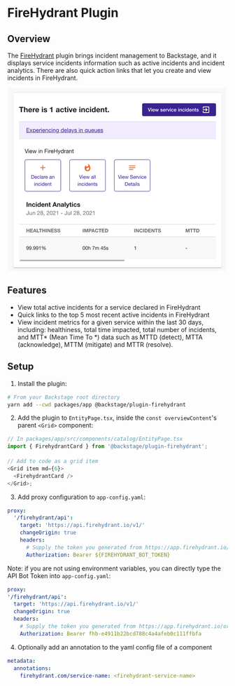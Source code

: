 # FireHydrant Plugin

## Overview

The [FireHydrant](https://firehydrant.io) plugin brings incident management to Backstage, and it displays service incidents information such as active incidents and incident analytics. There are also quick action links that let you create and view incidents in FireHydrant.

<img src="./doc/firehydrant_plugin_screenshot.png" alt="FireHydrant plugin screenshot">

## Features

- View total active incidents for a service declared in FireHydrant
- Quick links to the top 5 most recent active incidents in FireHydrant
- View incident metrics for a given service within the last 30 days, including: healthiness, total time impacted, total number of incidents, and MTT* (Mean Time To *) data such as MTTD (detect), MTTA (acknowledge), MTTM (mitigate) and MTTR (resolve).

## Setup

1. Install the plugin:

```bash
# From your Backstage root directory
yarn add --cwd packages/app @backstage/plugin-firehydrant
```

2. Add the plugin to `EntityPage.tsx`, inside the `const overviewContent`'s parent `<Grid>` component:

```ts
// In packages/app/src/components/catalog/EntityPage.tsx
import { FirehydrantCard } from '@backstage/plugin-firehydrant';

// Add to code as a grid item
<Grid item md={6}>
  <FirehydrantCard />
</Grid>;
```

3. Add proxy configuration to `app-config.yaml`:

```yaml
proxy:
  '/firehydrant/api':
    target: 'https://api.firehydrant.io/v1/'
    changeOrigin: true
    headers:
      # Supply the token you generated from https://app.firehydrant.io/organizations/bots
      Authorization: Bearer ${FIREHYDRANT_BOT_TOKEN}
```

Note: if you are not using environment variables, you can directly type the API Bot Token into `app-config.yaml`:

```yaml
proxy:
'/firehydrant/api':
  target: 'https://api.firehydrant.io/v1/'
  changeOrigin: true
  headers:
    # Supply the token you generated from https://app.firehydrant.io/organizations/bots
    Authorization: Bearer fhb-e4911b22bcd788c4a4afeb0c111ffbfa
```

4. Optionally add an annotation to the yaml config file of a component

```yaml
metadata:
  annotations:
    firehydrant.com/service-name: <firehydrant-service-name>
```
